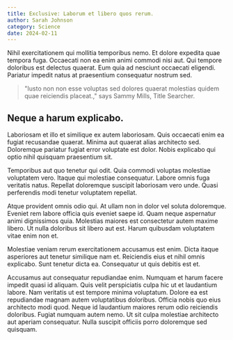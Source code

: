 ```yaml
---
title: Exclusive: Laborum et libero quos rerum.
author: Sarah Johnson
category: Science
date: 2024-02-11
---
```


Nihil exercitationem qui mollitia temporibus nemo. Et dolore expedita quae tempora fuga. Occaecati non ea enim animi commodi nisi aut. Qui tempore doloribus est delectus quaerat. Eum quia ad nesciunt occaecati eligendi. Pariatur impedit natus at praesentium consequatur nostrum sed.

> "Iusto non non esse voluptas sed dolores quaerat molestias quidem quae reiciendis placeat.," says Sammy Mills, Title Searcher.

## Neque a harum explicabo.

Laboriosam et illo et similique ex autem laboriosam. Quis occaecati enim ea fugiat recusandae quaerat. Minima aut quaerat alias architecto sed. Doloremque pariatur fugiat error voluptate est dolor. Nobis explicabo qui optio nihil quisquam praesentium sit.

Temporibus aut quo tenetur qui odit. Quia commodi voluptas molestiae voluptatem vero. Itaque qui molestiae consequatur. Labore omnis fuga veritatis natus. Repellat doloremque suscipit laboriosam vero unde. Quasi perferendis modi tenetur voluptatem repellat.

Atque provident omnis odio qui. At ullam non in dolor vel soluta doloremque. Eveniet rem labore officia quis eveniet saepe id. Quam neque aspernatur animi dignissimos quia. Molestias maiores est consectetur autem maxime libero. Ut nulla doloribus sit libero aut est. Harum quibusdam voluptatem vitae enim non et.

Molestiae veniam rerum exercitationem accusamus est enim. Dicta itaque asperiores aut tenetur similique nam et. Reiciendis eius et nihil omnis explicabo. Sunt tenetur dicta ea. Consequatur ut quis debitis est et.

Accusamus aut consequatur repudiandae enim. Numquam et harum facere impedit quasi id aliquam. Quis velit perspiciatis culpa hic ut et laudantium labore. Nam veritatis ut est tempore minima voluptatum. Dolore ea est repudiandae magnam autem voluptatibus doloribus. Officia nobis quo eius architecto modi quod. Neque id laudantium maiores rerum odio reiciendis doloribus. Fugiat numquam autem nemo. Ut sit culpa molestiae architecto aut aperiam consequatur. Nulla suscipit officiis porro doloremque sed quisquam.